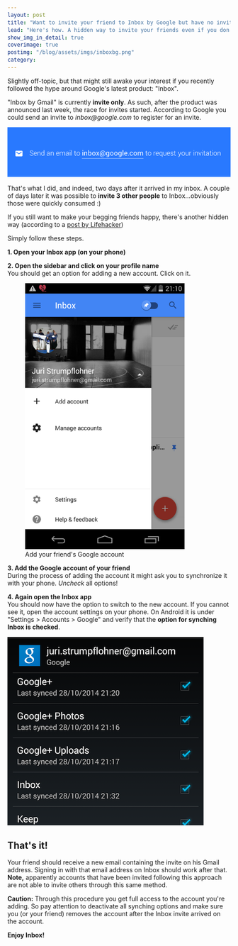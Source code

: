 ```yaml
---
layout: post
title: "Want to invite your friend to Inbox by Google but have no invites left?"
lead: "Here's how. A hidden way to invite your friends even if you don't have any invites left"
show_img_in_detail: true
coverimage: true
postimg: "/blog/assets/imgs/inboxbg.png"
category:
---
```


Slightly off-topic, but that might still awake your interest if you recently followed the hype around Google's latest product: "Inbox".

"Inbox by Gmail" is currently **invite only**. As such, after the product was announced last week, the race for invites started. According to Google you could send an invite to _inbox@google.com_ to register for an invite. 

![](/blog/assets/imgs/inboxrequestinvite.png)

That's what I did, and indeed, two days after it arrived in my inbox. A couple of days later it was possible to **invite 3 other people** to Inbox…obviously those were quickly consumed :)

If you still want to make your begging friends happy, there's another hidden way (according to a [post by Lifehacker](http://lifehacker.com/get-access-to-inbox-by-gmail-with-a-friends-help-no-in-1651545079))

Simply follow these steps.

**1. Open your Inbox app (on your phone)**

**2. Open the sidebar and click on your profile name**  
You should get an option for adding a new account. Click on it.

<figure>
	<img src="/blog/assets/imgs/inboxManageAccounts.png" 
height="600px" />
  <figcaption>Add your friend's Google account</figcaption>
</figure>

**3. Add the Google account of your friend**  
During the process of adding the account it might ask you to synchronize it with your phone. _Uncheck_ all options!

**4. Again open the Inbox app**  
You should now have the option to switch to the new account. If you cannot see it, open the account settings on your phone. On Android it is under "Settings > Accounts > Google" and verify that the **option for synching Inbox is checked**.

![](/blog/assets/imgs/inboxaccountsyncoptions.png)

## That's it!

Your friend should receive a new email containing the invite on his Gmail address. Signing in with that email address on Inbox should work after that. **Note,** apparently accounts that have been invited following this approach are not able to invite others through this same method.

**Caution:** Through this procedure you get full access to the account you're adding. So pay attention to deactivate all synching options and make sure you (or your friend) removes the account after the Inbox invite arrived on the account.


**Enjoy Inbox!**